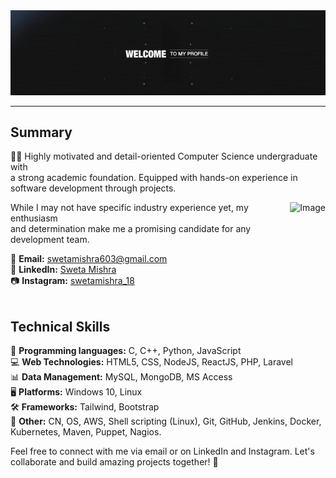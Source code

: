<div align="center">
  <img src="https://github.com/swetamishra123/swetamishra123/raw/main/download.gif" alt="Download GIF">
</div>

---



## Summary

👩‍🎓 Highly motivated and detail-oriented Computer Science undergraduate with <br>
a strong academic foundation. Equipped with hands-on experience in software development through projects. <br> <div style="float: right; margin: 0px 0px 15px 15px">
  ![Image](https://www.google.com/url?sa=i&url=https%3A%2F%2Ftenor.com%2Fview%2Fprogramming-gif-25868426&psig=AOvVaw1YBdhCj8YrKxAJMkxLHEuQ&ust=1695922225839000&source=images&cd=vfe&opi=89978449&ved=0CBAQjRxqFwoTCMjNmeCoy4EDFQAAAAAdAAAAABAg)
</div>
While I may not have specific industry experience yet, my enthusiasm<br>  and determination make me a promising candidate for any development team.

📧 **Email:** swetamishra603@gmail.com <br>
🔗 **LinkedIn:** [Sweta Mishra](https://www.linkedin.com/in/sweta-mishra-9947041b0/) <br> 
📷 **Instagram:** [swetamishra_18](https://www.instagram.com/swetamishra_18/)<br> </br>

## Technical Skills

🚀 **Programming languages:** C, C++, Python, JavaScript <br> 
💻 **Web Technologies:** HTML5, CSS, NodeJS, ReactJS, PHP, Laravel <br> 
📊 **Data Management:** MySQL, MongoDB, MS Access<br> 
🖥️ **Platforms:** Windows 10, Linux<br> 
🛠️ **Frameworks:** Tailwind, Bootstrap<br> 
🔧 **Other:** CN, OS, AWS, Shell scripting (Linux), Git, GitHub, Jenkins, Docker, Kubernetes, Maven, Puppet, Nagios.<br> 

Feel free to connect with me via email or on LinkedIn and Instagram. Let's collaborate and build amazing projects together! 🚀
